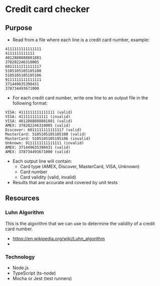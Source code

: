 # Credit card checker

## Purpose

* Read from a file where each line is a credit card number, example:

```
4111111111111111
4111111111111
4012888888881881
378282246310005
6011111111111117
5105105105105100
5105105105105106
9111111111111111
371449635398431
378734493671000
```

* For each credit card number, write one line to an output file in the following
  format:

```
VISA: 4111111111111111 (valid)
VISA: 4111111111111 (invalid)
VISA: 4012888888881881 (valid)
AMEX: 378282246310005 (valid)
Discover: 6011111111111117 (valid)
MasterCard: 5105105105105100 (valid)
MasterCard: 5105105105105106 (invalid)
Unknown: 9111111111111111 (invalid)
AMEX: 371449635398431 (valid)
AMEX: 378734493671000 (valid)
```

* Each output line will contain:
  * Card type (AMEX, Discover, MasterCard, VISA, Unknown)
  * Card number
  * Card validity (valid, invalid)
* Results that are accurate and covered by unit tests

## Resources

### Luhn Algorithm

This is the algorithm that we can use to determine the validity of a credit card
number.

* https://en.wikipedia.org/wiki/Luhn_algorithm
*

### Technology

* Node.js
* TypeScript (ts-node)
* Mocha or Jest (test runners)
